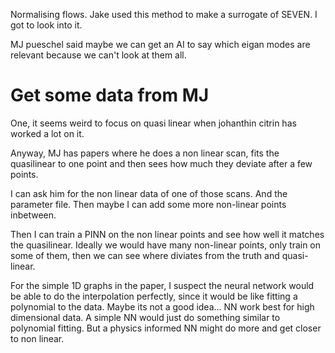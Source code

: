 
Normalising flows.
Jake used this method to make a surrogate of SEVEN. I got to look into it. 

MJ pueschel said maybe we can get an AI to say which eigan modes are relevant because we can't look at them all.

# Get some data from MJ
One, it seems weird to focus on quasi linear when johanthin citrin has worked a lot on it. 

Anyway, MJ has papers where he does a non linear scan, fits the quasilinear to one point and then sees how much they deviate after a few points. 

I can ask him for the non linear data of one of those scans. And the parameter file. Then maybe I can add some more non-linear points inbetween. 

Then I can train a PINN on the non linear points and see how well it matches the quasilinear. Ideally we would have many non-linear points, only train on some of them, then we can see where diviates from the truth and quasi-linear. 

For the simple 1D graphs in the paper, I suspect the neural network would be able to do the interpolation perfectly, since it would be like fitting a polynomial to the data. Maybe its not a good idea... NN work best for high dimensional data. A simple NN would just do something similar to polynomial fitting. But a physics informed NN might do more and get closer to non linear. 








